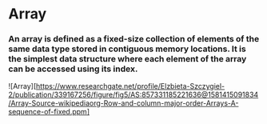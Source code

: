# Array
### An array is defined as a **fixed-size** collection of elements of the **same data type** stored in **contiguous memory** locations. It is the simplest data structure where each element of the array can be accessed using its index.

![Array][https://www.researchgate.net/profile/Elzbieta-Szczygiel-2/publication/339167256/figure/fig5/AS:857331185221636@1581415091834/Array-Source-wikipediaorg-Row-and-column-major-order-Arrays-A-sequence-of-fixed.ppm]
